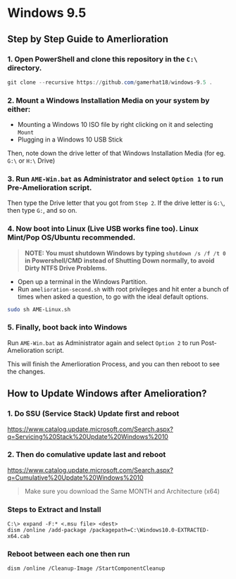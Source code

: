# Windows 9.5

## Step by Step Guide to Amerlioration

### 1. Open PowerShell and clone this repository in the `C:\` directory. 

```powershell
git clone --recursive https://github.com/gamerhat18/windows-9.5 .
```

### 2. Mount a Windows Installation Media on your system by either: 

 - Mounting a Windows 10 ISO file by right clicking on it and selecting `Mount`
 - Plugging in a Windows 10 USB Stick

Then, note down the drive letter of that Windows Installation Media (for eg. `G:\` or `H:\` Drive)

### 3. Run `AME-Win.bat` as Administrator and select `Option 1` to run Pre-Amelioration script.

Then type the Drive letter that you got from `Step 2`. If the drive letter is `G:\`, then type `G:`, and so on.


### 4. Now boot into Linux (Live USB works fine too). Linux Mint/Pop OS/Ubuntu recommended.

> **NOTE: You must shutdown Windows by typing `shutdown /s /f /t 0` in Powershell/CMD instead of Shutting Down normally, to avoid Dirty NTFS Drive Problems.**
- Open up a terminal in the Windows Partition. 
- Run `amelioration-second.sh` with root privileges and hit enter a bunch of times when asked a question, to go with the ideal default options.

```bash
sudo sh AME-Linux.sh
```

### 5. Finally, boot back into Windows  

Run `AME-Win.bat` as Administrator again and select `Option 2` to run Post-Amelioration script.

This will finish the Amerlioration Process, and you can then reboot to see the changes.


## How to Update Windows after Amelioration?

### 1. Do SSU (Service Stack) Update first and reboot
https://www.catalog.update.microsoft.com/Search.aspx?q=Servicing%20Stack%20Update%20Windows%2010

### 2. Then do comulative update last and reboot
https://www.catalog.update.microsoft.com/Search.aspx?q=Cumulative%20Update%20Windows%2010

> Make sure you download the Same MONTH and Architecture (x64)

### Steps to Extract and Install

```
C:\> expand -F:* <.msu file> <dest>
dism /online /add-package /packagepath=C:\Windows10.0-EXTRACTED-x64.cab
```

### Reboot between each one then run

```
dism /online /Cleanup-Image /StartComponentCleanup
```
